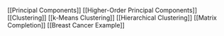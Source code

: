 [[Principal Components]]
[[Higher-Order Principal Components]]
[[Clustering]]
	[[k-Means Clustering]]
	[[Hierarchical Clustering]]
[[Matrix Completion]]
[[Breast Cancer Example]]
